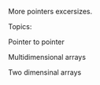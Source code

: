 More pointers excersizes.

Topics:

Pointer to pointer

Multidimensional arrays

Two dimensinal arrays 